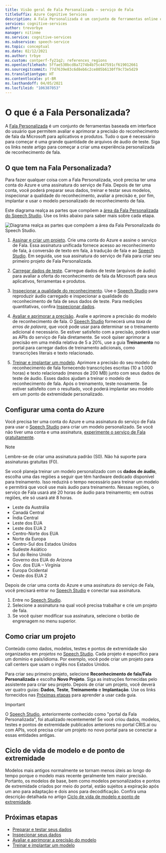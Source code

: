 ```yaml
---
title: Visão geral de Fala Personalizada – serviço de Fala
titleSuffix: Azure Cognitive Services
description: A Fala Personalizada é um conjunto de ferramentas online que permitem avaliar e aprimorar a precisão do reconhecimento de fala da Microsoft para aplicativos, ferramentas e produtos.
services: cognitive-services
author: trevorbye
manager: nitinme
ms.service: cognitive-services
ms.subservice: speech-service
ms.topic: conceptual
ms.date: 02/12/2021
ms.author: trbye
ms.custom: contperf-fy21q2; references_regions
ms.openlocfilehash: 5ffae530bcd8a7274b4b75c447591cf619012661
ms.sourcegitcommit: 77d7639e83c6d8eb6c2ce805b6130ff9c73e5d29
ms.translationtype: HT
ms.contentlocale: pt-BR
ms.lasthandoff: 04/05/2021
ms.locfileid: "106387053"
---
```

# <a name="what-is-custom-speech"></a>O que é a Fala Personalizada?

A [Fala Personalizada](https://aka.ms/customspeech) é um conjunto de ferramentas baseada em interface do usuário que permitem avaliar e aprimorar a precisão do reconhecimento de fala da Microsoft para aplicativos e produtos. Tudo o que é necessário para começar é uma grande quantidade de arquivos de áudio de teste. Siga os links neste artigo para começar a criar uma experiência personalizada de reconhecimento de fala.

## <a name="whats-in-custom-speech"></a>O que tem na Fala Personalizada?

Para fazer qualquer coisa com a Fala Personalizada, você precisa ter uma conta do Azure e uma assinatura do serviço de Fala. Depois de ter uma conta, você poderá preparar seus dados, treinar e testar seus modelos, inspecionar a qualidade do reconhecimento, avaliar a precisão e, por fim, implantar e usar o modelo personalizado de reconhecimento de fala.

Este diagrama realça as partes que compõem a [área da Fala Personalizada do Speech Studio](https://aka.ms/customspeech). Use os links abaixo para saber mais sobre cada etapa.

![Diagrama realça as partes que compõem a área da Fala Personalizada do Speech Studio.](./media/custom-speech/custom-speech-overview.png)

1. [Assinar e criar um projeto](#set-up-your-azure-account). Crie uma conta do Azure e assine o serviço de Fala. Essa assinatura unificada fornece acesso ao reconhecimento de fala, à conversão de texto em fala, à tradução de fala e ao [Speech Studio](https://speech.microsoft.com/customspeech). Em seguida, use sua assinatura do serviço de Fala para criar seu primeiro projeto de Fala Personalizada.

1. [Carregar dados de teste](./how-to-custom-speech-test-and-train.md). Carregue dados de teste (arquivos de áudio) para avaliar a oferta do reconhecimento de fala da Microsoft para seus aplicativos, ferramentas e produtos.

1. [Inspecionar a qualidade do reconhecimento](how-to-custom-speech-inspect-data.md). Use o [Speech Studio](https://speech.microsoft.com/customspeech) para reproduzir áudio carregado e inspecionar a qualidade do reconhecimento de fala de seus dados de teste. Para medições quantitativas, confira [Inspecionar dados](how-to-custom-speech-inspect-data.md).

1. [Avaliar e aprimorar a precisão](how-to-custom-speech-evaluate-data.md). Avalie e aprimore a precisão do modelo de reconhecimento de fala. O [Speech Studio](https://speech.microsoft.com/customspeech) fornecerá uma *taxa de erros de palavra*, que você pode usar para determinar se o treinamento adicional é necessário. Se estiver satisfeito com a precisão, poderá usar as APIs do serviço de Fala diretamente. Se você quiser aprimorar a precisão em uma média relativa de 5 a 20%, use a guia **Treinamento** no portal para carregar dados de treinamento adicionais, como transcrições literais e texto relacionado.

1. [Treinar e implantar um modelo](how-to-custom-speech-train-model.md). Aprimore a precisão do seu modelo de reconhecimento de fala fornecendo transcrições escritas (10 a 1.000 horas) e texto relacionado (menos de 200 MB) junto com seus dados de teste de áudio. Esses dados ajudam a treinar o modelo de reconhecimento de fala. Após o treinamento, teste novamente. Se estiver satisfeito com o resultado, você poderá implantar seu modelo em um ponto de extremidade personalizado.

## <a name="set-up-your-azure-account"></a>Configurar uma conta do Azure

Você precisa ter uma conta do Azure e uma assinatura do serviço de Fala para usar o [Speech Studio](https://speech.microsoft.com/customspeech) para criar um modelo personalizado. Se você não tiver uma conta e uma assinatura, [experimente o serviço de Fala gratuitamente](overview.md#try-the-speech-service-for-free).

> [!NOTE]
> Lembre-se de criar uma assinatura padrão (S0). Não há suporte para assinaturas gratuitas (F0).

Se você planeja treinar um modelo personalizado com os **dados de áudio**, escolha uma das regiões a seguir que têm hardware dedicado disponível para treinamento. Isso reduzirá o tempo necessário para treinar um modelo e permitirá que você use mais áudio para treinamento. Nessas regiões, o serviço de Fala usará até 20 horas de áudio para treinamento; em outras regiões, ele só usará até 8 horas.

* Leste da Austrália
* Canadá Central
* Índia Central
* Leste dos EUA
* Leste dos EUA 2
* Centro-Norte dos EUA
* Norte da Europa
* Centro-Sul dos Estados Unidos
* Sudeste Asiático
* Sul do Reino Unido
* Governo dos EUA do Arizona
* Gov. dos EUA – Virgínia
* Europa Ocidental
* Oeste dos EUA 2

Depois de criar uma conta do Azure e uma assinatura do serviço de Fala, você precisará entrar no [Speech Studio](https://speech.microsoft.com/customspeech) e conectar sua assinatura.

1. Entre no [Speech Studio](https://aka.ms/custom-speech).
1. Selecione a assinatura na qual você precisa trabalhar e crie um projeto de fala.
1. Se você quiser modificar sua assinatura, selecione o botão de engrenagem no menu superior.

## <a name="how-to-create-a-project"></a>Como criar um projeto

Conteúdo como dados, modelos, testes e pontos de extremidade são organizados em *projetos* no [Speech Studio](https://speech.microsoft.com/customspeech). Cada projeto é específico para um domínio e país/idioma. Por exemplo, você pode criar um projeto para call centers que usam o inglês nos Estados Unidos.

Para criar seu primeiro projeto, selecione **Reconhecimento de fala/Fala Personalizada** e escolha **Novo Projeto**. Siga as instruções fornecidas pelo assistente para criar seu projeto. Depois de criar um projeto, você deverá ver quatro guias: **Dados**, **Teste**, **Treinamento** e **Implantação**. Use os links fornecidos nas [Próximas etapas](#next-steps) para aprender a usar cada guia.

> [!IMPORTANT]
> O [Speech Studio](https://aka.ms/custom-speech), anteriormente conhecido como "portal da Fala Personalizada", foi atualizado recentemente! Se você criou dados, modelos, testes e pontos de extremidade publicados anteriores no portal CRIS.ai ou com APIs, você precisa criar um projeto no novo portal para se conectar a essas entidades antigas.

## <a name="model-and-endpoint-lifecycle"></a>Ciclo de vida de modelo e de ponto de extremidade

Modelos mais antigos normalmente se tornam menos úteis ao longo do tempo porque o modelo mais recente geralmente tem maior precisão. Portanto, os modelos de base, bem como modelos personalizados e pontos de extremidade criados por meio do portal, estão sujeitos a expiração após um ano para adaptação e dois anos para decodificação. Confira uma descrição detalhada no artigo [Ciclo de vida de modelo e ponto de extremidade](./how-to-custom-speech-model-and-endpoint-lifecycle.md).

## <a name="next-steps"></a>Próximas etapas

* [Preparar e testar seus dados](./how-to-custom-speech-test-and-train.md)
* [Inspecionar seus dados](how-to-custom-speech-inspect-data.md)
* [Avaliar e aprimorar a precisão do modelo](how-to-custom-speech-evaluate-data.md)
* [Treinar e implantar um modelo](how-to-custom-speech-train-model.md)
